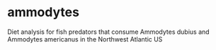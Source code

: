 # ammodytes
Diet analysis for fish predators that consume Ammodytes dubius and Ammodytes americanus in the Northwest Atlantic US
